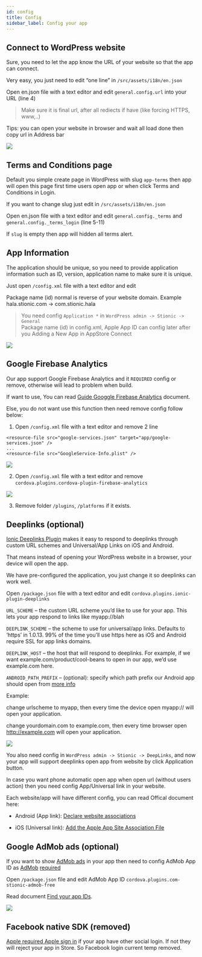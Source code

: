 ```yaml
---
id: config
title: Config
sidebar_label: Config your app
---
```


## Connect to WordPress website

Sure, you need to let the app know the URL of your website so that the app can connect.

Very easy, you just need to edit “one line” in `/src/assets/i18n/en.json`

Open en.json file with a text editor and edit `general.config.url` into your URL (line 4)

> Make sure it is final url, after all rediects if have (like forcing HTTPS, www,..)

Tips: you can open your website in browser and wait all load done then copy url in Address bar

![](/halanews-document/docs/assets/config-website-url.png)

## Terms and Conditions page

Default you simple create page in WordPress with slug `app-terms` then app will open this page first time users open app or when click Terms and Conditions in Login.

If you want to change slug just edit in `/src/assets/i18n/en.json`

Open en.json file with a text editor and edit `general.config._terms` and `general.config._terms_login` (line 5-11)

If `slug` is empty then app will hidden all terms alert.

## App Information

The application should be unique, so you need to provide application information such as ID, version, application name to make sure it is unique.

Just open `/config.xml` file with a text editor and edit

Package name (id) normal is reverse of your website domain. Example hala.stionic.com -> com.stionic.hala

> You need config `Application *` in `WordPress admin -> Stionic -> General`<br/>
Package name (id) in config.xml, Apple App ID can config later after you Adding a New App in AppStore Connect

![](/halanews-document/docs/assets/config-application-information.png)

## Google Firebase Analytics

Our app support Google Firebase Analytics and it `REQUIRED` config or remove, otherwise will lead to problem when build.

If want to use, You can read [Guide Googgle Firebase Analytics](guides-google-analytics.md) document.

Else, you do not want use this function then need remove config follow below:

1. Open `/config.xml` file with a text editor and remove 2 line

```
<resource-file src="google-services.json" target="app/google-services.json" />
...
<resource-file src="GoogleService-Info.plist" />
```

![](/halanews-document/docs/assets/config-remove-google-analytics.png)

2. Open `/config.xml` file with a text editor and remove `cordova.plugins.cordova-plugin-firebase-analytics`

![](/halanews-document/docs/assets/config-remove-google-analytics-package.png)

3. Remove folder `/plugins`, `/platforms` if it exists.

## Deeplinks (optional)

[Ionic Deeplinks Plugin](https://github.com/ionic-team/ionic-plugin-deeplinks) makes it easy to respond to deeplinks through custom URL schemes and Universal/App Links on iOS and Android.

That means instead of opening your WordPress website in a browser, your device will open the app.

We have pre-configured the application, you just change it so deeplinks can work well.

Open `/package.json` file with a text editor and edit `cordova.plugins.ionic-plugin-deeplinks`

`URL_SCHEME` – the custom URL scheme you’d like to use for your app. This lets your app respond to links like myapp://blah

`DEEPLINK_SCHEME` – the scheme to use for universal/app links. Defaults to ‘https’ in 1.0.13. 99% of the time you’ll use https here as iOS and Android require SSL for app links domains.

`DEEPLINK_HOST` – the host that will respond to deeplinks. For example, if we want example.com/product/cool-beans to open in our app, we’d use example.com here.

`ANDROID_PATH_PREFIX` – (optional): specify which path prefix our Android app should open from [more info](https://developer.android.com/guide/topics/manifest/data-element.html)

Example:

change urlscheme to myapp, then every time the device open myapp:// will open your application.

change yourdomain.com to example.com, then every time browser open http://example.com will open your application.

![](/halanews-document/docs/assets/config-deeplinks.png)

You also need config in `WordPress admin -> Stionic -> DeepLinks`, and now your app will support deeplinks open app from website by click Application button.

In case you want phone automatic open app when open url (without users action) then you need config App/Universal link in your website.

Each website/app will have different config, you can read Offical document here:

- Android (App link): [Declare website associations](https://developer.android.com/training/app-links/verify-site-associations#web-assoc)

- iOS (Universal link): [Add the Apple App Site Association File](https://developer.apple.com/documentation/safariservices/supporting_associated_domains_in_your_app#3001215)

## Google AdMob ads (optional)

If you want to show [AdMob ads](guides-admob-ads.md) in your app then need to config AdMob App ID as [AdMob](https://developers.google.com/admob/ios/quick-start#update_your_infoplist) [required](https://developers.google.com/admob/android/quick-start#update_your_androidmanifestxml)

Open `/package.json` file and edit AdMob App ID `cordova.plugins.com-stionic-admob-free`

Read document [Find your app IDs](https://support.google.com/admob/answer/7356431?hl=en).

![](/halanews-document/docs/assets/config-admob-app-id.png)

## Facebook native SDK (removed)

[Apple required Apple sign in](https://developer.apple.com/app-store/review/guidelines/#sign-in-with-apple) if your app have other social login. If not they will reject your app in Store. So Facebook login current temp removed.

<!-- 
> You need config it if want to use/customize Facebook native SDK in application (like Social login, App events,..)

Open `/package.json` file and edit `cordova.plugins.cordova-plugin-facebook4`

![](/halanews-document/docs/assets/config-facebook-native-sdk.png) -->